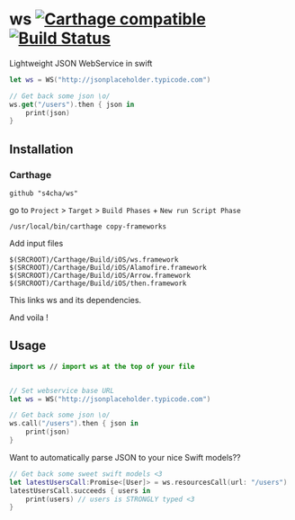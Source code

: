 # ws [![Carthage compatible](https://img.shields.io/badge/Carthage-compatible-4BC51D.svg?style=flat)](https://github.com/Carthage/Carthage) [![Build Status](https://www.bitrise.io/app/a6d157138f9ee86d.svg?token=W7-x9K5U976xiFrI8XqcJw&branch=master)](https://www.bitrise.io/app/a6d157138f9ee86d)

Lightweight JSON WebService in swift

```swift
let ws = WS("http://jsonplaceholder.typicode.com")

// Get back some json \o/
ws.get("/users").then { json in
    print(json)
}
```
## Installation

### Carthage
```
github "s4cha/ws"
```
go to  `Project` > `Target` > `Build Phases` + `New run Script Phase`

`/usr/local/bin/carthage copy-frameworks`

Add input files
```
$(SRCROOT)/Carthage/Build/iOS/ws.framework
$(SRCROOT)/Carthage/Build/iOS/Alamofire.framework
$(SRCROOT)/Carthage/Build/iOS/Arrow.framework
$(SRCROOT)/Carthage/Build/iOS/then.framework
```

This links ws and its dependencies.

And voila !


## Usage

```swift
import ws // import ws at the top of your file


// Set webservice base URL
let ws = WS("http://jsonplaceholder.typicode.com")

// Get back some json \o/
ws.call("/users").then { json in
    print(json)
}
```

 Want to automatically parse JSON to your nice Swift models??


```swift
// Get back some sweet swift models <3
let latestUsersCall:Promise<[User]> = ws.resourcesCall(url: "/users")
latestUsersCall.succeeds { users in
    print(users) // users is STRONGLY typed <3
}

```
